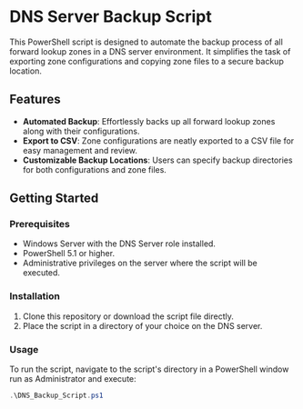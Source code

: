 # DNS Server Backup Script

This PowerShell script is designed to automate the backup process of all forward lookup zones in a DNS server environment. It simplifies the task of exporting zone configurations and copying zone files to a secure backup location.

## Features

- **Automated Backup**: Effortlessly backs up all forward lookup zones along with their configurations.
- **Export to CSV**: Zone configurations are neatly exported to a CSV file for easy management and review.
- **Customizable Backup Locations**: Users can specify backup directories for both configurations and zone files.

## Getting Started

### Prerequisites

- Windows Server with the DNS Server role installed.
- PowerShell 5.1 or higher.
- Administrative privileges on the server where the script will be executed.

### Installation

1. Clone this repository or download the script file directly.
2. Place the script in a directory of your choice on the DNS server.

### Usage

To run the script, navigate to the script's directory in a PowerShell window run as Administrator and execute:

```powershell
.\DNS_Backup_Script.ps1
